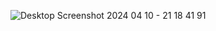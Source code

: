 ![Desktop Screenshot 2024 04 10 - 21 18 41 91](https://github.com/yuzukq/CustomSabers-Eye-of-Horus/assets/109357821/2228f360-9dc7-4493-b2bc-9137992b02c1)

